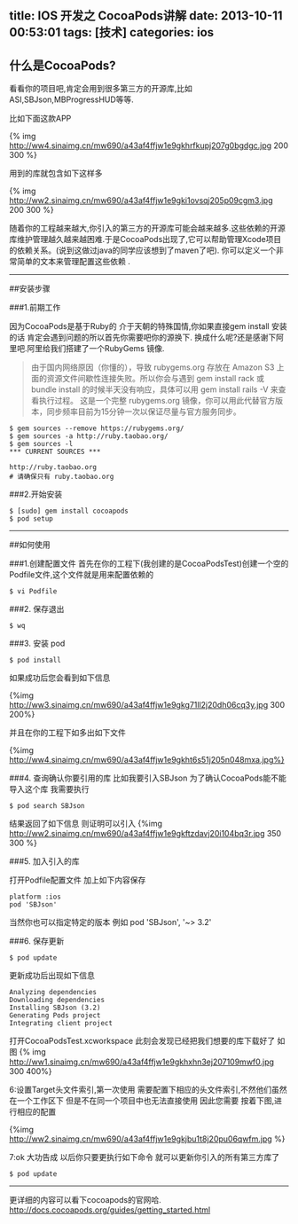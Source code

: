 title: IOS 开发之 CocoaPods讲解
date: 2013-10-11 00:53:01
tags: [技术]
categories: ios
---
## 什么是CocoaPods? 

看看你的项目吧,肯定会用到很多第三方的开源库,比如ASI,SBJson,MBProgressHUD等等.
<!-- more -->

比如下面这款APP

{% img http://ww4.sinaimg.cn/mw690/a43af4ffjw1e9gkhrfkupj207g0bgdgc.jpg 200 300 %}

  
用到的库就包含如下这样多 
   
{% img http://ww2.sinaimg.cn/mw690/a43af4ffjw1e9gki1ovsqj205p09cgm3.jpg 200 300 %}

随着你的工程越来越大,你引入的第三方的开源库可能会越来越多.这些依赖的开源库维护管理越久越来越困难.于是CocoaPods出现了,它可以帮助管理Xcode项目的依赖关系。(说到这做过java的同学应该想到了maven了吧).
你可以定义一个非常简单的文本来管理配置这些依赖 .

------

##安装步骤

###1.前期工作

 因为CocoaPods是基于Ruby的 介于天朝的特殊国情,你如果直接gem install 安装的话 肯定会遇到问题的所以首先你需要吧你的源换下. 换成什么呢?还是感谢下阿里吧.阿里给我们搭建了一个RubyGems 镜像.

>由于国内网络原因（你懂的），导致 rubygems.org 存放在 Amazon S3 上面的资源文件间歇性连接失败。所以你会与遇到 gem install rack 或 bundle install 的时候半天没有响应，具体可以用 gem install rails -V 来查看执行过程。
这是一个完整 rubygems.org 镜像，你可以用此代替官方版本，同步频率目前为15分钟一次以保证尽量与官方服务同步。

	$ gem sources --remove https://rubygems.org/
	$ gem sources -a http://ruby.taobao.org/
	$ gem sources -l
	*** CURRENT SOURCES ***

	http://ruby.taobao.org
	# 请确保只有 ruby.taobao.org

###2.开始安装

	$ [sudo] gem install cocoapods
	$ pod setup	

-----

##如何使用

###1.创建配置文件 
首先在你的工程下(我创建的是CocoaPodsTest)创建一个空的Podfile文件,这个文件就是用来配置依赖的

	$ vi Podfile

###2. 保存退出

	$ wq

###3. 安装 pod

	$ pod install

如果成功后您会看到如下信息
   
{%img http://ww3.sinaimg.cn/mw690/a43af4ffjw1e9gkg71ll2j20dh06cq3y.jpg 300 200%}

并且在你的工程下如多出如下文件
    
    
{%img http://ww4.sinaimg.cn/mw690/a43af4ffjw1e9gkht6s51j205n048mxa.jpg%}

###4. 查询确认你要引用的库 
比如我要引入SBJson 为了确认CocoaPods能不能导入这个库 我需要执行

	$ pod search SBJson

结果返回了如下信息 则证明可以引入
{%img http://ww2.sinaimg.cn/mw690/a43af4ffjw1e9gkftzdavj20i104bq3r.jpg 350 300 %}	

###5. 加入引入的库

打开Podfile配置文件 加上如下内容保存

	platform :ios
	pod 'SBJson'

当然你也可以指定特定的版本 例如 
	pod 'SBJson', '~> 3.2'

###6. 保存更新

	$ pod update

更新成功后出现如下信息

	Analyzing dependencies
	Downloading dependencies
	Installing SBJson (3.2)
	Generating Pods project
	Integrating client project 
打开CocoaPodsTest.xcworkspace  此刻会发现已经把我们想要的库下载好了
如图
{% img http://ww1.sinaimg.cn/mw690/a43af4ffjw1e9gkhxhn3ej207109mwf0.jpg 300 400%}


6:设置Target头文件索引,第一次使用 需要配置下相应的头文件索引,不然他们虽然在一个工作区下 但是不在同一个项目中也无法直接使用 因此您需要
按着下图,进行相应的配置 

{%img  http://ww2.sinaimg.cn/mw690/a43af4ffjw1e9gkjbu1t8j20pu06qwfm.jpg %}

7:ok 大功告成 以后你只要更执行如下命令 就可以更新你引入的所有第三方库了

	$ pod update

-----

更详细的内容可以看下cocoapods的官网哈.
http://docs.cocoapods.org/guides/getting_started.html



